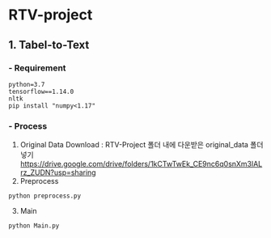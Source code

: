 # RTV-project

## 1. Tabel-to-Text

### - Requirement
~~~
python=3.7
tensorflow==1.14.0
nltk
pip install "numpy<1.17"
~~~

### - Process
1) Original Data Download : RTV-Project 폴더 내에 다운받은 original_data 폴더 넣기  
https://drive.google.com/drive/folders/1kCTwTwEk_CE9nc6q0snXm3lALrz_ZUDN?usp=sharing 
2) Preprocess
~~~
python preprocess.py
~~~
3) Main
~~~
python Main.py
~~~
